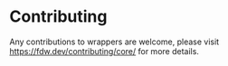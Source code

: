 # Contributing

Any contributions to wrappers are welcome, please visit https://fdw.dev/contributing/core/ for more details.

